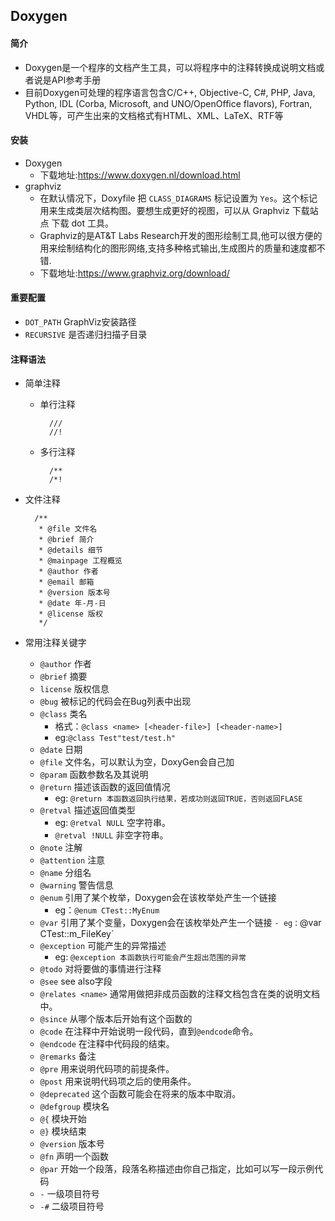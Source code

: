 ## Doxygen
#### 简介
- Doxygen是一个程序的文档产生工具，可以将程序中的注释转换成说明文档或者说是API参考手册
- 目前Doxygen可处理的程序语言包含C/C++, Objective-C, C#, PHP, Java, Python, IDL (Corba, Microsoft, and UNO/OpenOffice flavors), Fortran, VHDL等，可产生出来的文档格式有HTML、XML、LaTeX、RTF等
#### 安装
- Doxygen
	- 下载地址:https://www.doxygen.nl/download.html
- graphviz
	- 在默认情况下，Doxyfile 把 `CLASS_DIAGRAMS` 标记设置为 `Yes`。这个标记用来生成类层次结构图。要想生成更好的视图，可以从 Graphviz 下载站点 下载 dot 工具。
	- Graphviz的是AT&T Labs Research开发的图形绘制工具,他可以很方便的用来绘制结构化的图形网络,支持多种格式输出,生成图片的质量和速度都不错.
	- 下载地址:https://www.graphviz.org/download/
#### 重要配置
- `DOT_PATH` GraphViz安装路径
- `RECURSIVE` 是否递归扫描子目录
#### 注释语法
- 简单注释
	- 单行注释

			///
			//!
	- 多行注释
	
			/**
			/*!
- 文件注释

		/**
		 * @file 文件名
		 * @brief 简介
		 * @details 细节
		 * @mainpage 工程概览
		 * @author 作者
		 * @email 邮箱
		 * @version 版本号
		 * @date 年-月-日
		 * @license 版权
		 */
- 常用注释关键字
	- `@author`     作者
	- `@brief`      摘要
	- `license` 	版权信息
	- `@bug`        被标记的代码会在Bug列表中出现
	- `@class`      类名
		- 格式：`@class <name> [<header-file>] [<header-name>]`
		- eg:`@class Test"test/test.h"`
	- `@date`       日期
	- `@file`       文件名，可以默认为空，DoxyGen会自己加
	- `@param`      函数参数名及其说明
	- `@return`     描述该函数的返回值情况
		- eg: `@return 本函数返回执行结果，若成功则返回TRUE，否则返回FLASE`
	- `@retval`     描述返回值类型
		- eg: `@retval NULL` 空字符串。
		- `@retval !NULL` 非空字符串。
	- `@note`       注解
	- `@attention`  注意
	- `@name`       分组名
	- `@warning`    警告信息
	- `@enum`       引用了某个枚举，Doxygen会在该枚举处产生一个链接 
		- eg：`@enum CTest::MyEnum`
	- `@var`        引用了某个变量，Doxygen会在该枚举处产生一个链接 
	`- eg：`@var CTest::m_FileKey`
	- `@exception`  可能产生的异常描述 
		- eg: `@exception 本函数执行可能会产生超出范围的异常`
	- `@todo`       对将要做的事情进行注释
	- `@see`        see also字段
	- `@relates <name>` 通常用做把非成员函数的注释文档包含在类的说明文档中。
	- `@since`      从哪个版本后开始有这个函数的
	- `@code`       在注释中开始说明一段代码，直到`@endcode`命令。
	- `@endcode`    在注释中代码段的结束。
	- `@remarks`    备注
	- `@pre`      用来说明代码项的前提条件。
	- `@post`       用来说明代码项之后的使用条件。
	- `@deprecated` 这个函数可能会在将来的版本中取消。
	- `@defgroup`   模块名
	- `@{`          模块开始
	- `@}`          模块结束
	- `@version`    版本号
	- `@fn`         声明一个函数
	- `@par`        开始一个段落，段落名称描述由你自己指定，比如可以写一段示例代码
	- `-`           一级项目符号
	- `-#`          二级项目符号